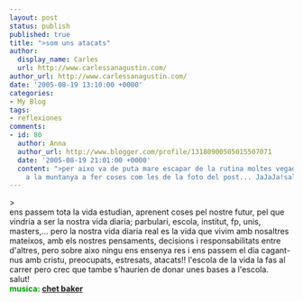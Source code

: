 ```yaml
---
layout: post
status: publish
published: true
title: ">som uns atacats"
author:
  display_name: Carles
  url: http://www.carlessanagustin.com/
author_url: http://www.carlessanagustin.com/
date: '2005-08-19 13:10:00 +0000'
categories:
- My Blog
tags:
- reflexiones
comments:
- id: 80
  author: Anna
  author_url: http://www.blogger.com/profile/13180900505015507071
  date: '2005-08-19 21:01:00 +0000'
  content: ">per aixo va de puta mare escapar de la rutina moltes vegades... i marxar
    a la muntanya a fer coses com les de la foto del post... JaJaJa!salut!"
---
```

<p>><a href="http://cdeporte.rediris.es/psicosocio/ESCALADA.JPG"><img src="http://cdeporte.rediris.es/psicosocio/ESCALADA.JPG" alt="" border="0" /></a><br />ens passem tota la vida estudian, aprenent coses pel nostre futur, pel que vindria a ser la nostra vida diaria; parbulari, escola, institut, fp, unis, masters,... pero la nostra vida diaria real es la vida que vivim amb nosaltres mateixos, amb els nostres pensaments, decisions i responsabilitats entre d'altres, pero sobre aixo ningu ens ensenya res i ens passem el dia cagant-nus amb cristu, preocupats, estresats, atacats!! l'escola de la vida la fas al carrer pero crec que tambe s'haurien de donar unes bases a l'escola.<br />salut!<br /><span style="font-weight:bold;color:rgb(0,153,0);">musica: <a href="http://chetbakertribute.com/chet.htm" target="_blank">chet baker</a></span></p>
